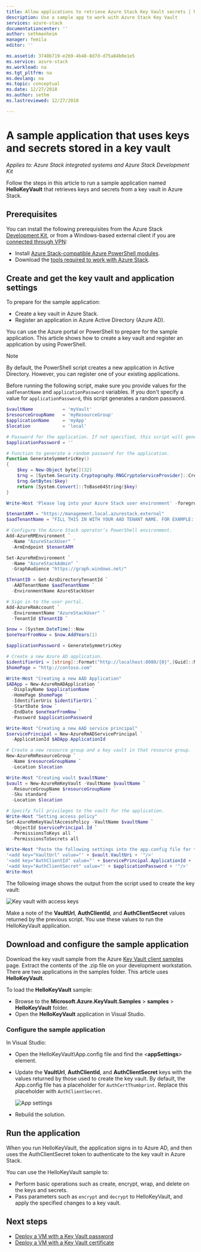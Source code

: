 ```yaml
---
title: Allow applications to retrieve Azure Stack Key Vault secrets | Microsoft Docs
description: Use a sample app to work with Azure Stack Key Vault
services: azure-stack
documentationcenter: ''
author: sethmanheim
manager: femila
editor: ''

ms.assetid: 3748b719-e269-4b48-8d7d-d75a84b0e1e5
ms.service: azure-stack
ms.workload: na
ms.tgt_pltfrm: na
ms.devlang: na
ms.topic: conceptual
ms.date: 12/27/2018
ms.author: sethm
ms.lastreviewed: 12/27/2018

---
```


# A sample application that uses keys and secrets stored in a key vault

*Applies to: Azure Stack integrated systems and Azure Stack Development Kit*

Follow the steps in this article to run a sample application named **HelloKeyVault** that retrieves keys and secrets from a key vault in Azure Stack.

## Prerequisites

You can install the following prerequisites from the Azure Stack [Development Kit](../asdk/asdk-connect.md#connect-to-azure-stack-using-rdp), or from a Windows-based external client if you are [connected through VPN](../asdk/asdk-connect.md#connect-to-azure-stack-using-vpn):

* Install [Azure Stack-compatible Azure PowerShell modules](../operator/azure-stack-powershell-install.md).
* Download the [tools required to work with Azure Stack](../operator/azure-stack-powershell-download.md).

## Create and get the key vault and application settings

To prepare for the sample application:

* Create a key vault in Azure Stack.
* Register an application in Azure Active Directory (Azure AD).

You can use the Azure portal or PowerShell to prepare for the sample application. This article shows how to create a key vault and register an application by using PowerShell.

>[!NOTE]
>By default, the PowerShell script creates a new application in Active Directory. However, you can register one of your existing applications.

Before running the following script, make sure you provide values for the `aadTenantName` and `applicationPassword` variables. If you don't specify a value for `applicationPassword`, this script generates a random password.

```powershell
$vaultName           = 'myVault'
$resourceGroupName   = 'myResourceGroup'
$applicationName     = 'myApp'
$location            = 'local'

# Password for the application. If not specified, this script will generate a random password during app creation.
$applicationPassword = ''

# Function to generate a random password for the application.
Function GenerateSymmetricKey()
{
    $key = New-Object byte[](32)
    $rng = [System.Security.Cryptography.RNGCryptoServiceProvider]::Create()
    $rng.GetBytes($key)
    return [System.Convert]::ToBase64String($key)
}

Write-Host 'Please log into your Azure Stack user environment' -foregroundcolor Green

$tenantARM = "https://management.local.azurestack.external"
$aadTenantName = "FILL THIS IN WITH YOUR AAD TENANT NAME. FOR EXAMPLE: myazurestack.onmicrosoft.com"

# Configure the Azure Stack operator’s PowerShell environment.
Add-AzureRMEnvironment `
  -Name "AzureStackUser" `
  -ArmEndpoint $tenantARM

Set-AzureRmEnvironment `
  -Name "AzureStackAdmin" `
  -GraphAudience "https://graph.windows.net/"

$TenantID = Get-AzsDirectoryTenantId `
  -AADTenantName $aadTenantName `
  -EnvironmentName AzureStackUser

# Sign in to the user portal.
Add-AzureRmAccount `
  -EnvironmentName "AzureStackUser" `
  -TenantId $TenantID `

$now = [System.DateTime]::Now
$oneYearFromNow = $now.AddYears(1)

$applicationPassword = GenerateSymmetricKey

# Create a new Azure AD application.
$identifierUri = [string]::Format("http://localhost:8080/{0}",[Guid]::NewGuid().ToString("N"))
$homePage = "http://contoso.com"

Write-Host "Creating a new AAD Application"
$ADApp = New-AzureRmADApplication `
  -DisplayName $applicationName `
  -HomePage $homePage `
  -IdentifierUris $identifierUri `
  -StartDate $now `
  -EndDate $oneYearFromNow `
  -Password $applicationPassword

Write-Host "Creating a new AAD service principal"
$servicePrincipal = New-AzureRmADServicePrincipal `
  -ApplicationId $ADApp.ApplicationId

# Create a new resource group and a key vault in that resource group.
New-AzureRmResourceGroup `
  -Name $resourceGroupName `
  -Location $location

Write-Host "Creating vault $vaultName"
$vault = New-AzureRmKeyVault -VaultName $vaultName `
  -ResourceGroupName $resourceGroupName `
  -Sku standard `
  -Location $location

# Specify full privileges to the vault for the application.
Write-Host "Setting access policy"
Set-AzureRmKeyVaultAccessPolicy -VaultName $vaultName `
  -ObjectId $servicePrincipal.Id `
  -PermissionsToKeys all `
  -PermissionsToSecrets all

Write-Host "Paste the following settings into the app.config file for the HelloKeyVault project:"
'<add key="VaultUrl" value="' + $vault.VaultUri + '"/>'
'<add key="AuthClientId" value="' + $servicePrincipal.ApplicationId + '"/>'
'<add key="AuthClientSecret" value="' + $applicationPassword + '"/>'
Write-Host
```

The following image shows the output from the script used to create the key vault:

![Key vault with access keys](media/azure-stack-key-vault-sample-app/settingsoutput.png)

Make a note of the **VaultUrl**, **AuthClientId**, and **AuthClientSecret** values returned by the previous script. You use these values to run the HelloKeyVault application.

## Download and configure the sample application

Download the key vault sample from the Azure [Key Vault client samples](https://www.microsoft.com/download/details.aspx?id=45343) page. Extract the contents of the .zip file on your development workstation. There are two applications in the samples folder. This article uses **HelloKeyVault**.

To load the **HelloKeyVault** sample:

* Browse to the **Microsoft.Azure.KeyVault.Samples** > **samples** > **HelloKeyVault** folder.
* Open the **HelloKeyVault** application in Visual Studio.

### Configure the sample application

In Visual Studio:

* Open the HelloKeyVault\App.config file and find the &lt;**appSettings**&gt; element.
* Update the **VaultUrl**, **AuthClientId**, and **AuthClientSecret** keys with the values returned by those used to create the key vault. By default, the App.config file has a placeholder for `AuthCertThumbprint`. Replace this placeholder with `AuthClientSecret`.

  ![App settings](media/azure-stack-key-vault-sample-app/appconfig.png)

* Rebuild the solution.

## Run the application

When you run HelloKeyVault, the application signs in to Azure AD, and then uses the AuthClientSecret token to authenticate to the key vault in Azure Stack.

You can use the HelloKeyVault sample to:

* Perform basic operations such as create, encrypt, wrap, and delete on the keys and secrets.
* Pass parameters such as `encrypt` and `decrypt` to HelloKeyVault, and apply the specified changes to a key vault.

## Next steps

- [Deploy a VM with a Key Vault password](azure-stack-key-vault-deploy-vm-with-secret.md)
- [Deploy a VM with a Key Vault certificate](azure-stack-key-vault-push-secret-into-vm.md)

